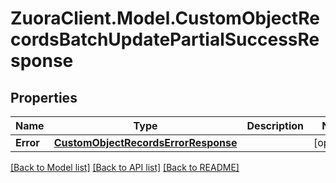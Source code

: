 # ZuoraClient.Model.CustomObjectRecordsBatchUpdatePartialSuccessResponse

## Properties

Name | Type | Description | Notes
------------ | ------------- | ------------- | -------------
**Error** | [**CustomObjectRecordsErrorResponse**](CustomObjectRecordsErrorResponse.md) |  | [optional] 

[[Back to Model list]](../README.md#documentation-for-models) [[Back to API list]](../README.md#documentation-for-api-endpoints) [[Back to README]](../README.md)

